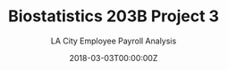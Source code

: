 ---
aliases: [203b-project3]
title: Biostatistics 203B Project 3
subtitle: "LA City Employee Payroll Analysis"
summary: 
abstract: ""
date: "2018-03-03T00:00:00Z"
url_source: "../files/projects/2018-203b-project3.html"

categories:
- coursework
tags:
- coursework
- R
---